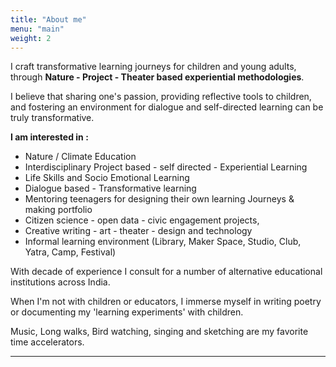 ```yaml
---
title: "About me"
menu: "main"
weight: 2
---
```


I craft transformative learning journeys for children and young adults,
through **Nature - Project - Theater based experiential methodologies**.

I believe that sharing one's passion, providing reflective tools to children, and fostering an environment for dialogue and self-directed learning can be truly transformative.

**I am interested in :**

- Nature / Climate Education
- Interdisciplinary Project based - self directed - Experiential Learning
- Life Skills and Socio Emotional Learning
- Dialogue based - Transformative learning
- Mentoring teenagers for designing their own learning Journeys & making portfolio
- Citizen science - open data - civic engagement projects, 
- Creative writing - art - theater - design and technology
- Informal learning environment (Library, Maker Space, Studio, Club, Yatra, Camp, Festival)

With decade of experience I consult for a number of alternative educational institutions across India.

When I'm not with children or educators, I immerse myself in writing poetry or documenting my 'learning experiments' with children.

Music, Long walks, Bird watching, singing and sketching are my favorite time accelerators.

-------


